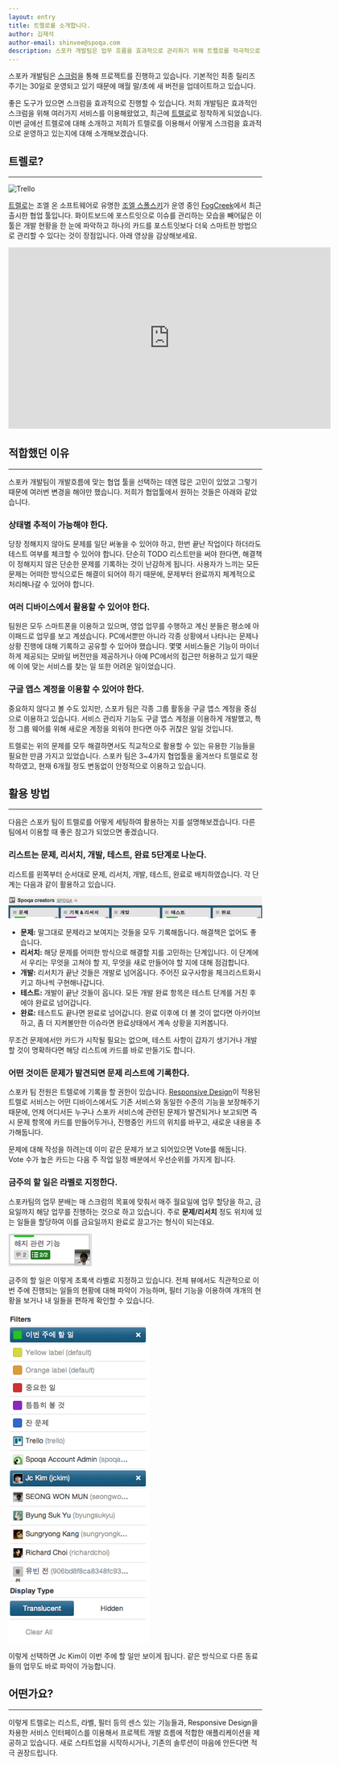 ```yaml
---
layout: entry
title: 트렐로를 소개합니다.
author: 김재석
author-email: shinvee@spoqa.com
description: 스포카 개발팀은 업무 흐름을 효과적으로 관리하기 위해 트렐로를 적극적으로 활용하고 있습니다. 트렐로의 장점과 저희 팀의 활용법을 소개합니다.
---
```


스포카 개발팀은 [스크럼]을 통해 프로젝트를 진행하고 있습니다. 기본적인 최종 릴리즈 주기는 30일로 운영되고 있기 때문에 매월 말/초에 새 버전을 업데이트하고 있습니다.

좋은 도구가 있으면 스크럼을 효과적으로 진행할 수 있습니다. 저희 개발팀은 효과적인 스크럼을 위해 여러가지 서비스를 이용해왔었고, 최근에 [트렐로]로 정착하게 되었습니다. 이번 글에선 트렐로에 대해 소개하고 저희가 트렐로를 이용해서 어떻게 스크럼을 효과적으로 운영하고 있는지에 대해 소개해보겠습니다.

## 트렐로?
---
![Trello](https://d2k1ftgv7pobq7.cloudfront.net/images/9d8795cf7b8927d789cdabe9c8e5ef41/logo-blue-lg.png) 

[트렐로]는 조엘 온 소프트웨어로 유명한 [조엘 스폴스키]가 운영 중인 [FogCreek]에서 최근 출시한 협업 툴입니다. 화이트보드에 포스트잇으로 이슈를 관리하는 모습을 빼어닮은 이 툴은 개발 현황을 한 눈에 파악하고 하나의 카드를 포스트잇보다 더욱 스마트한 방법으로 관리할 수 있다는 것이 장점입니다. 아래 영상을 감상해보세요.

<iframe width="640" height="360" src="https://www.youtube.com/embed/aaDf1RqeLfo?feature=player_embedded" frameborder="0" allowfullscreen></iframe>

## 적합했던 이유
---
스포카 개발팀이 개발흐름에 맞는 협업 툴을 선택하는 데엔 많은 고민이 있었고 그렇기 때문에 여러번 변경을 해야만 했습니다. 저희가 협업툴에서 원하는 것들은 아래와 같았습니다.

### 상태별 추적이 가능해야 한다.
당장 정해지지 않아도 문제를 일단 써놓을 수 있어야 하고, 한번 끝난 작업이다 하더라도 테스트 여부를 체크할 수 있어야 합니다. 단순히 TODO 리스트만을 써야 한다면, 해결책이 정해지지 않은 단순한 문제를 기록하는 것이 난감하게 됩니다. 사용자가 느끼는 모든 문제는 어떠한 방식으로든 해결이 되어야 하기 때문에, 문제부터 완료까지 체계적으로 처리해나갈 수 있어야 합니다.

### 여러 디바이스에서 활용할 수 있어야 한다.
팀원은 모두 스마트폰을 이용하고 있으며, 영업 업무를 수행하고 계신 분들은 평소에 아이패드로 업무를 보고 계셨습니다. PC에서뿐만 아니라 각종 상황에서 나타나는 문제나 상황 진행에 대해 기록하고 공유할 수 있어야 했습니다. 몇몇 서비스들은 기능이 마이너하게 제공되는 모바일 버전만을 제공하거나 아예 PC에서의 접근만 허용하고 있기 때문에 이에 맞는 서비스를 찾는 일 또한 어려운 일이었습니다.

### 구글 앱스 계정을 이용할 수 있어야 한다.
중요하지 않다고 볼 수도 있지만, 스포카 팀은 각종 그룹 활동을 구글 앱스 계정을 중심으로 이용하고 있습니다. 서비스 관리자 기능도 구글 앱스 계정을 이용하게 개발했고, 특정 그룹 웨어를 위해 새로운 계정을 외워야 한다면 아주 귀찮은 일일 것입니다.

트렐로는 위의 문제를 모두 해결하면서도 직교적으로 활용할 수 있는 유용한 기능들을 필요한 만큼 가지고 있었습니다. 스포카 팀은 3~4가지 협업툴을 옮겨쓰다 트렐로로 정착하였고, 현재 6개월 정도 변동없이 안정적으로 이용하고 있습니다.

## 활용 방법
---
다음은 스포카 팀이 트렐로를 어떻게 세팅하여 활용하는 지를 설명해보겠습니다. 다른 팀에서 이용할 때 좋은 참고가 되었으면 좋겠습니다. 

### 리스트는 문제, 리서치, 개발, 테스트, 완료 5단계로 나눈다.

리스트를 왼쪽부터 순서대로 문제, 리서치, 개발, 테스트, 완료로 배치하였습니다. 각 단계는 다음과 같이 활용하고 있습니다.

![list](/images/trello/1.png)

 - **문제:** 말그대로 문제라고 보여지는 것들을 모두 기록해둡니다. 해결책은 없어도 좋습니다.
 - **리서치:** 해당 문제를 어떠한 방식으로 해결할 지를 고민하는 단계입니다. 이 단계에서 우리는 무엇을 고쳐야 할 지, 무엇을 새로 만들어야 할 지에 대해 점검합니다.
 - **개발:** 리서치가 끝난 것들은 개발로 넘어옵니다. 주어진 요구사항을 체크리스트화시키고 하나씩 구현해나갑니다.
 - **테스트:** 개발이 끝난 것들이 옵니다. 모든 개발 완료 항목은 테스트 단계를 거친 후에야 완료로 넘어갑니다. 
 - **완료:** 테스트도 끝나면 완료로 넘어갑니다. 완료 이후에 더 볼 것이 없다면 아카이브하고, 좀 더 지켜볼만한 이슈라면 완료상태에서 계속 상황을 지켜봅니다.

무조건 문제에서만 카드가 시작될 필요는 없으며, 테스트 사항이 갑자기 생기거나 개발할 것이 명확하다면 해당 리스트에 카드를 바로 만들기도 합니다. 

### 어떤 것이든 문제가 발견되면 문제 리스트에 기록한다.

스포카 팀 전원은 트렐로에 기록을 할 권한이 있습니다. [Responsive Design]이 적용된 트렐로 서비스는 어떤 디바이스에서도 기존 서비스와 동일한 수준의 기능을 보장해주기 때문에, 언제 어디서든 누구나 스포카 서비스에 관련된 문제가 발견되거나 보고되면 즉시 문제 항목에 카드를 만들어두거나, 진행중인 카드의 위치를 바꾸고, 새로운 내용을 추가해둡니다.

문제에 대해 작성을 하려는데 이미 같은 문제가 보고 되어있으면 Vote를 해둡니다. Vote 수가 높은 카드는 다음 주 작업 일정 배분에서 우선순위를 가지게 됩니다.

### 금주의 할 일은 라벨로 지정한다.

스포카팀의 업무 분배는 매 스크럼의 목표에 맞춰서 매주 월요일에 업무 할당을 하고, 금요일까지 해당 업무를 진행하는 것으로 하고 있습니다. 주로 **문제/리서치** 정도 위치에 있는 일들을 할당하여 이를 금요일까지 완료로 끌고가는 형식이 되는데요.

![list](/images/trello/2.png)

금주의 할 일은 이렇게 초록색 라벨로 지정하고 있습니다. 전체 뷰에서도 직관적으로 이번 주에 진행되는 일들의 현황에 대해 파악이 가능하며, 필터 기능을 이용하여 개개의 현황을 보거나 내 일들을 편하게 확인할 수 있습니다.

![list](/images/trello/4.png)

이렇게 선택하면 Jc Kim이 이번 주에 할 일만 보이게 됩니다. 같은 방식으로 다른 동료들의 업무도 바로 파악이 가능합니다.

## 어떤가요?
---
이렇게 트렐로는 리스트, 라벨, 필터 등의 센스 있는 기능들과, Responsive Design을 차용한 서비스 인터페이스를 이용해서 프로젝트 개발 흐름에 적합한 애플리케이션을 제공하고 있습니다. 새로 스타트업을 시작하시거나, 기존의 솔루션이 마음에 안든다면 적극 권장드립니다.

  [스크럼]: http://ko.wikipedia.org/wiki/%EC%8A%A4%ED%81%AC%EB%9F%BC_(%EC%95%A0%EC%9E%90%EC%9D%BC_%EA%B0%9C%EB%B0%9C_%ED%94%84%EB%A1%9C%EC%84%B8%EC%8A%A4)
  [트렐로]: https://trello.com/
  [조엘 스폴스키]: http://www.joelonsoftware.com/
  [FogCreek]: http://www.fogcreek.com/
  [Responsive Design]: http://www.alistapart.com/articles/responsive-web-design/
